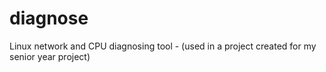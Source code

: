 # diagnose
Linux network and CPU diagnosing tool - (used in a project created for my senior year project)
